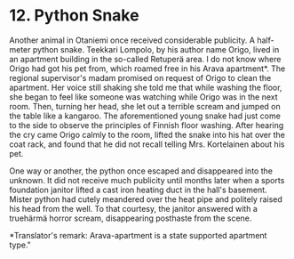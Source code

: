 


    
# 12. Python Snake

Another animal in Otaniemi once received considerable publicity. A half-meter python snake. Teekkari Lompolo, by his author name Origo, lived in an apartment building in the so-called Retuperä area. I do not know where Origo had got his pet from, which roamed free in his Arava apartment\*. The regional supervisor's madam promised on request of Origo to clean the apartment. Her voice still shaking she told me that while washing the floor, she began to feel like someone was watching while Origo was in the next room. Then, turning her head, she let out a terrible scream and jumped on the table like a kangaroo. The aforementioned young snake had just come to the side to observe the principles of Finnish floor washing. After hearing the cry came Origo calmly to the room, lifted the snake into his hat over the coat rack, and found that he did not recall telling Mrs. Kortelainen about his pet. 

One way or another, the python once escaped and disappeared into the unknown. It did not receive much publicity until months later when a sports foundation janitor lifted a cast iron heating duct in the hall's basement. Mister python had cutely meandered over the heat pipe and politely raised his head from the well. To that courtesy, the janitor answered with a truehärmä horror scream, disappearing posthaste from the scene.

\*Translator's remark: Arava-apartment is a state supported apartment type."
